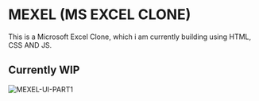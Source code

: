 # MEXEL (MS EXCEL CLONE)
This is a Microsoft Excel Clone, which i am currently building using HTML, CSS AND JS.
## Currently WIP

![MEXEL-UI-PART1](https://user-images.githubusercontent.com/52736997/120918465-359f5b80-c6d2-11eb-9ef2-3aab203d3618.PNG)
